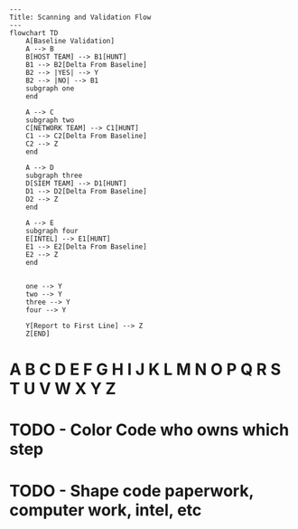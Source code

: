 ```mermaid
---
Title: Scanning and Validation Flow
---
flowchart TD
    A[Baseline Validation] 
    A --> B
    B[HOST TEAM] --> B1[HUNT]
    B1 --> B2[Delta From Baseline]
    B2 --> |YES| --> Y
    B2 --> |NO| --> B1
    subgraph one
    end

    A --> C
    subgraph two
    C[NETWORK TEAM] --> C1[HUNT]
    C1 --> C2[Delta From Baseline]
    C2 --> Z
    end

    A --> D
    subgraph three
    D[SIEM TEAM] --> D1[HUNT]
    D1 --> D2[Delta From Baseline]
    D2 --> Z
    end

    A --> E
    subgraph four
    E[INTEL] --> E1[HUNT]
    E1 --> E2[Delta From Baseline]
    E2 --> Z
    end


    one --> Y
    two --> Y
    three --> Y
    four --> Y

    Y[Report to First Line] --> Z
    Z[END]
```
# A B C D E F G H I J K L M N O P Q R S T U V W X Y Z
# TODO - Color Code who owns which step
# TODO - Shape code paperwork, computer work, intel, etc
